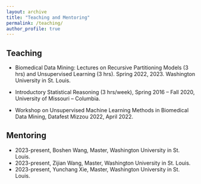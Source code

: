 ```yaml
---
layout: archive
title: "Teaching and Mentoring"
permalink: /teaching/
author_profile: true
---
```


## Teaching

  - Biomedical Data Mining: Lectures on Recursive Partitioning Models (3 hrs) and
Unsupervised Learning (3 hrs). Spring 2022, 2023. Washington University in St. Louis.

  - Introductory Statistical Reasoning (3 hrs/week), Spring 2016 – Fall 2020, University of
Missouri – Columbia.

  - Workshop on Unsupervised Machine Learning Methods in Biomedical Data Mining,
Datafest Mizzou 2022, April 2022.

## Mentoring

  - 2023-present, Boshen Wang, Master, Washington University in St. Louis.
  - 2023-present, Zijian Wang, Master, Washington University in St. Louis.
  - 2023-present, Yunchang Xie, Master, Washington University in St. Louis.